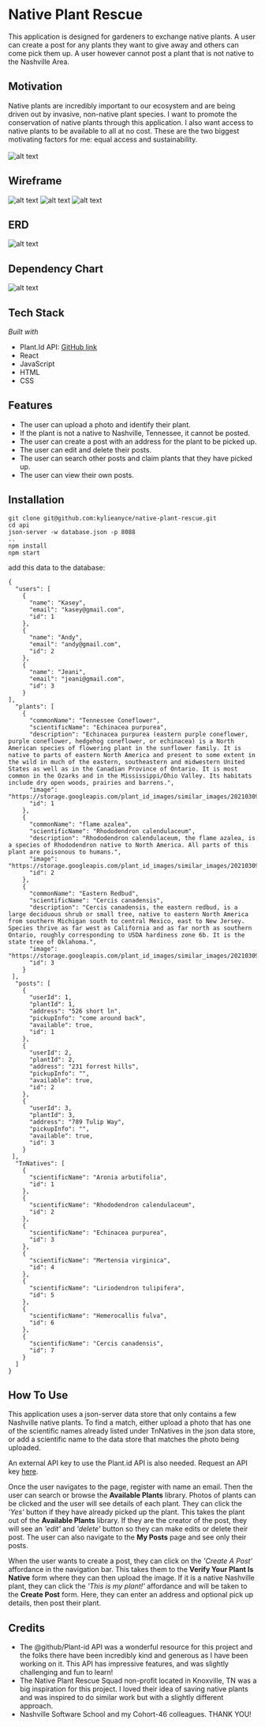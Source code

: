 # Native Plant Rescue
This application is designed for gardeners to exchange native plants. A user can create a post for any plants they want to give away and others can come pick them up. A user however cannot post a plant that is not native to the Nashville Area.

## Motivation
Native plants are incredibly important to our ecosystem and are being driven out by invasive, non-native plant species. I want to promote the conservation of native plants through this application. I also want access to native plants to be available to all at no cost. These are the two biggest motivating factors for me: equal access and sustainability. 
<br></br>
![alt text](src/images/landingPage.png)

## Wireframe
![alt text](src/images/wireframe1.png)
![alt text](src/images/wireframe2.png)
![alt text](src/images/wireframe3.png)

## ERD
![alt text](src/images/erd.png)

## Dependency Chart
![alt text](src/images/dependencyChart.png)

## Tech Stack
*Built with*
 - Plant.Id API: [GitHub link](https://github.com/Plant-id/Plant-id-API)
 - React
 - JavaScript
 - HTML
 - CSS

## Features
- The user can upload a photo and identify their plant.
- If the plant is not a native to Nashville, Tennessee, it cannot be posted.
- The user can create a post with an address for the plant to be picked up.
- The user can edit and delete their posts.
- The user can search other posts and claim plants that they have picked up.
- The user can view their own posts.

## Installation
```
git clone git@github.com:kylieanyce/native-plant-rescue.git
cd api
json-server -w database.json -p 8088
..
npm install
npm start
```
add this data to the database:
```
{
  "users": [
    {
      "name": "Kasey",
      "email": "kasey@gmail.com",
      "id": 1
    },
    {
      "name": "Andy",
      "email": "andy@gmail.com",
      "id": 2
    },
    {
      "name": "Jeani",
      "email": "jeani@gmail.com",
      "id": 3
    }
],
  "plants": [
    {
      "commonName": "Tennessee Coneflower",
      "scientificName": "Echinacea purpurea",
      "description": "Echinacea purpurea (eastern purple coneflower, purple coneflower, hedgehog coneflower, or echinacea) is a North American species of flowering plant in the sunflower family. It is native to parts of eastern North America and present to some extent in the wild in much of the eastern, southeastern and midwestern United States as well as in the Canadian Province of Ontario. It is most common in the Ozarks and in the Mississippi/Ohio Valley. Its habitats include dry open woods, prairies and barrens.",
      "image": "https://storage.googleapis.com/plant_id_images/similar_images/20210309.efnB4/images/2f5/f103e268d9b4ae6f0233c48d81630.jpg",
      "id": 1
    },
    {
      "commonName": "flame azalea",
      "scientificName": "Rhododendron calendulaceum",
      "description": "Rhododendron calendulaceum, the flame azalea, is a species of Rhododendron native to North America. All parts of this plant are poisonous to humans.",
      "image": "https://storage.googleapis.com/plant_id_images/similar_images/20210309.efnB4/images/975/73997c7d8defd76f1768cb9def346.jpg",
      "id": 2
    },
    {
      "commonName": "Eastern Redbud",
      "scientificName": "Cercis canadensis",
      "description": "Cercis canadensis, the eastern redbud, is a large deciduous shrub or small tree, native to eastern North America from southern Michigan south to central Mexico, east to New Jersey. Species thrive as far west as California and as far north as southern Ontario, roughly corresponding to USDA hardiness zone 6b. It is the state tree of Oklahoma.",
      "image": "https://storage.googleapis.com/plant_id_images/similar_images/20210309.efnB4/images/64a/c58d81a376d40b012e64aca3aba72.jpg",
      "id": 3
    }
 ],
  "posts": [
    {
      "userId": 1,
      "plantId": 1,
      "address": "526 short ln",
      "pickupInfo": "come around back",
      "available": true,
      "id": 1
    },
    {
      "userId": 2,
      "plantId": 2,
      "address": "231 forrest hills",
      "pickupInfo": "",
      "available": true,
      "id": 2
    },
    {
      "userId": 3,
      "plantId": 3,
      "address": "789 Tulip Way",
      "pickupInfo": "",
      "available": true,
      "id": 3
    }
 ],
  "TnNatives": [
    {
      "scientificName": "Aronia arbutifolia",
      "id": 1
    },
    {
      "scientificName": "Rhododendron calendulaceum",
      "id": 2
    },
    {
      "scientificName": "Echinacea purpurea",
      "id": 3
    },
    {
      "scientificName": "Mertensia virginica",
      "id": 4
    },
    {
      "scientificName": "Liriodendron tulipifera",
      "id": 5
    },
    {
      "scientificName": "Hemerocallis fulva",
      "id": 6
    },
    {
      "scientificName": "Cercis canadensis",
      "id": 7
    }
  ]
}
```

## How To Use
This application uses a json-server data store that only contains a few Nashville native plants. To find a match, either upload a photo that has one of the scientific names already listed under TnNatives in the json data store, or add a scientific name to the data store that matches the photo being uploaded. 

An external API key to use the Plant.id API is also needed. Request an API key [here](https://web.plant.id/plant-identification-api/).

Once the user navigates to the page, register with name an email. Then the user can search or browse the **Available Plants** library. Photos of plants can be clicked and the user will see details of each plant. They can click the *'Yes'* button if they have already picked up the plant. This takes the plant out of the **Available Plants** library. If they are the creator of the post, they will see an *'edit'* and *'delete'* button so they can make edits or delete their post. The user can also navigate to the **My Posts** page and see only their posts.

When the user wants to create a post, they can click on the *'Create A Post'* affordance in the navigation bar. This takes them to the **Verify Your Plant Is Native** form where they can then upload the image. If it is a native Nashville plant, they can click the *'This is my plant!'* affordance and will be taken to the **Create Post** form. Here, they can enter an address and optional pick up details, then post their plant. 

## Credits
- The @github/Plant-id API was a wonderful resource for this project and the folks there have been incredibly kind and generous as I have been working on it. This API has impressive features, and was slightly challenging and fun to learn!
- The Native Plant Rescue Squad non-profit located in Knoxville, TN was a big inspiration for this project. I loved their idea of saving native plants and was inspired to do similar work but with a slightly different approach.
- Nashville Software School and my Cohort-46 colleagues. THANK YOU!
